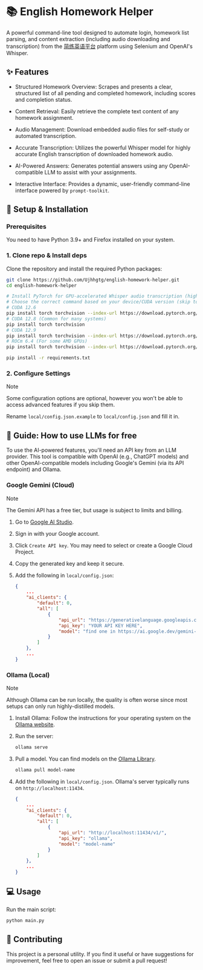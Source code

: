 # 📚 English Homework Helper

A powerful command-line tool designed to automate login, homework list parsing, and content extraction (including audio downloading and transcription) from the [简练英语平台](https://admin.jeedu.net) platform using Selenium and OpenAI's Whisper.

## ✨ Features

- Structured Homework Overview: Scrapes and presents a clear, structured list of all pending and completed homework, including scores and completion status.

- Content Retrieval: Easily retrieve the complete text content of any homework assignment.

- Audio Management: Download embedded audio files for self-study or automated transcription.

- Accurate Transcription: Utilizes the powerful Whisper model for highly accurate English transcription of downloaded homework audio.

- AI-Powered Answers: Generates potential answers using any OpenAI-compatible LLM to assist with your assignments.

- Interactive Interface: Provides a dynamic, user-friendly command-line interface powered by `prompt-toolkit`.

## 🚀 Setup & Installation

### Prerequisites

You need to have Python 3.9+ and Firefox installed on your system.

### 1. Clone repo & Install deps

Clone the repository and install the required Python packages:

```bash
git clone https://github.com/Ujhhgtg/english-homework-helper.git
cd english-homework-helper

# Install PyTorch for GPU-accelerated Whisper audio transcription (highly recommended)
# Choose the correct command based on your device/CUDA version (skip to fallback to CPU)
# CUDA 12.6
pip install torch torchvision --index-url https://download.pytorch.org/whl/cu126
# CUDA 12.8 (Common for many systems)
pip install torch torchvision
# CUDA 12.9
pip install torch torchvision --index-url https://download.pytorch.org/whl/cu129
# ROCm 6.4 (For some AMD GPUs)
pip install torch torchvision --index-url https://download.pytorch.org/whl/rocm6.4

pip install -r requirements.txt

```

### 2. Configure Settings

> [!NOTE]
> Some configuration options are optional, however you won't be able to access advanced features if you skip them.

Rename `local/config.json.example` to `local/config.json` and fill it in.

## 🔑 Guide: How to use LLMs for free

To use the AI-powered features, you'll need an API key from an LLM provider. This tool is compatible with OpenAI (e.g., ChatGPT models) and other OpenAI-compatible models including Google's Gemini (via its API endpoint) and Ollama.

### Google Gemini (Cloud)

> [!NOTE]
> The Gemini API has a free tier, but usage is subject to limits and billing.

1. Go to [Google AI Studio](https://aistudio.google.com/app/api-keys).

2. Sign in with your Google account.

3. Click `Create API key`. You may need to select or create a Google Cloud Project.

4. Copy the generated key and keep it secure.

5. Add the following in `local/config.json`:

    ```json
    {
        ...
        "ai_clients": {
            "default": 0,
            "all": [
                {
                    "api_url": "https://generativelanguage.googleapis.com/v1beta/openai/",
                    "api_key": "YOUR API KEY HERE",
                    "model": "find one in https://ai.google.dev/gemini-api/docs/models"
                }
            ]
        },
        ...
    }
    ```

### Ollama (Local)

> [!NOTE]
> Although Ollama can be run locally, the quality is often worse since most setups can only run highly-distilled models.

1. Install Ollama: Follow the instructions for your operating system on the [Ollama website](https://ollama.com/download).

2. Run the server:

    ```bash
    ollama serve
    ```

3. Pull a model. You can find models on the [Ollama Library](https://ollama.com/library).

    ```bash
    ollama pull model-name
    ```

4. Add the following in `local/config.json`. Ollama's server typically runs on `http://localhost:11434`.

    ```json
    {
        ...
        "ai_clients": {
            "default": 0,
            "all": [
                {
                    "api_url": "http://localhost:11434/v1/",
                    "api_key": "ollama",
                    "model": "model-name"
                }
            ]
        },
        ...
    }
    ```

## 💻 Usage

Run the main script:

```bash
python main.py
```

## 🤝 Contributing

This project is a personal utility. If you find it useful or have suggestions for improvement, feel free to open an issue or submit a pull request!
